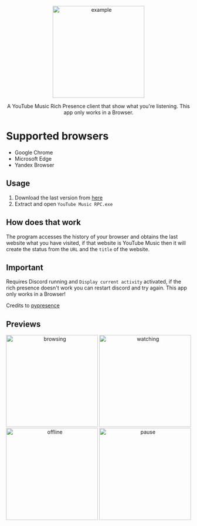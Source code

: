 <p align="center">
<img src="https://github.com/manucabral/YoutubeMusicRPC/blob/main/assets/logo.png?raw=true" width="250" title="example">
</p>

<p align="center">
   A YouTube Music Rich Presence client that show what you're listening.
   This app only works in a Browser.
</p>

# Supported browsers
- Google Chrome
- Microsoft Edge
- Yandex Browser

## Usage
1. Download the last version from [here](https://github.com/manucabral/YoutubeMusicRPC/releases)
3. Extract and open `YouTube Music RPC.exe`

## How does that work
The program accesses the history of your browser and obtains the last website what you have visited, if that website is YouTube Music then it will create the status from the `URL` and the `title` of the website.

## Important
Requires Discord running and `Display current activity` activated, if the rich presence doesn't work you can restart discord and try again. This app only works in a Browser!

Credits to [pypresence](https://github.com/qwertyquerty/pypresence)

## Previews

<p align="center"> 
<img src="https://github.com/manucabral/YoutubeMusicRPC/blob/main/assets/inmenu.png?raw=true" width="250" title="browsing">
<img src="https://github.com/manucabral/YoutubeMusicRPC/blob/main/assets/listening.png?raw=true" width="250" title="watching">
<img src="https://github.com/manucabral/YoutubeMusicRPC/blob/main/assets/offline.png?raw=true" width="250" title="offline">
<img src="https://github.com/manucabral/YouTubeMusicRPC/blob/main/assets/pause.png?raw=true" width="250" title="pause">
</p>
